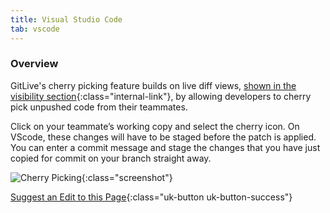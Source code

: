 ```yaml
---
title: Visual Studio Code
tab: vscode
---
```


### Overview

GitLive's cherry picking feature builds on live diff views, [shown in the visibility section](/docs/visibility){:class="internal-link"}, by allowing developers to cherry pick unpushed code from their teammates.

Click on your teammate’s working copy and select the cherry icon. On VScode, these changes will have to be staged before the patch is applied. You can enter a commit message and stage the changes that you have just copied for commit on your branch straight away.


![Cherry Picking](/uploads/vscode-cherry-picking.gif "Cherry Picking"){:class="screenshot"}


[Suggest an Edit to this Page](https://github.com/GitLiveApp/GitLive/edit/master/_sections/cherry-picking-vscode.md){:class="uk-button uk-button-success"}
